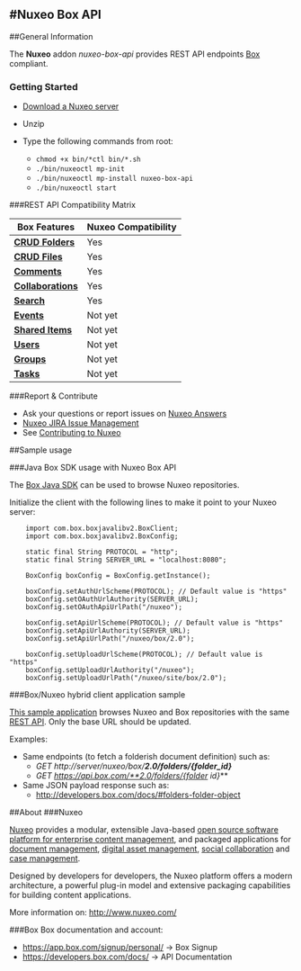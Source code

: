 #Nuxeo Box API
---
##General Information

The **Nuxeo** addon _nuxeo-box-api_ provides REST API endpoints [Box](http://www.box.com) compliant.

### Getting Started

- [Download a Nuxeo server](http://www.nuxeo.com/en/downloads)

- Unzip

- Type the following commands from root:
  - `chmod +x bin/*ctl bin/*.sh`
  - `./bin/nuxeoctl mp-init`
  - `./bin/nuxeoctl mp-install nuxeo-box-api`
  - `./bin/nuxeoctl start`


###REST API Compatibility Matrix

Box Features | Nuxeo Compatibility
------------ | -------------
[**CRUD Folders**](https://developers.box.com/docs/#folders)| Yes
[**CRUD Files**](https://developers.box.com/docs/#files)| Yes
[**Comments**](https://developers.box.com/docs/#comments)| Yes
[**Collaborations**](https://developers.box.com/docs/#collaborations)| Yes
[**Search**](https://developers.box.com/docs/#search)| Yes
[**Events**](https://developers.box.com/docs/#events)| Not yet
[**Shared Items**](https://developers.box.com/docs/#shared-items)| Not yet
[**Users**](https://developers.box.com/docs/#users)| Not yet
[**Groups**](https://developers.box.com/docs/#groups)| Not yet
[**Tasks**](https://developers.box.com/docs/#tasks)| Not yet

###Report & Contribute

- Ask your questions or report issues on [Nuxeo Answers](http://answers.nuxeo.com)
- [Nuxeo JIRA Issue Management](https://jira.nuxeo.com/browse/NXP)
- See [Contributing to Nuxeo](http://doc.nuxeo.com/x/VIZH)

##Sample usage

###Java Box SDK usage with Nuxeo Box API

The [Box Java SDK](https://github.com/box/box-java-sdk-v2) can be used to browse Nuxeo repositories.

Initialize the client with the following lines to make it point to your Nuxeo server:

        import com.box.boxjavalibv2.BoxClient;
        import com.box.boxjavalibv2.BoxConfig;

        static final String PROTOCOL = "http";
        static final String SERVER_URL = "localhost:8080";

        BoxConfig boxConfig = BoxConfig.getInstance();

        boxConfig.setAuthUrlScheme(PROTOCOL); // Default value is "https"
        boxConfig.setOAuthUrlAuthority(SERVER_URL);
        boxConfig.setOAuthApiUrlPath("/nuxeo");

        boxConfig.setApiUrlScheme(PROTOCOL); // Default value is "https"
        boxConfig.setApiUrlAuthority(SERVER_URL);
        boxConfig.setApiUrlPath("/nuxeo/box/2.0");

        boxConfig.setUploadUrlScheme(PROTOCOL); // Default value is "https"
        boxConfig.setUploadUrlAuthority("/nuxeo");
        boxConfig.setUploadUrlPath("/nuxeo/site/box/2.0");



###Box/Nuxeo hybrid client application sample

[This sample application](https://github.com/nuxeo/nuxeo-box-angular-sample) browses Nuxeo and Box repositories with the same [REST API](https://developers.box.com/docs/). Only the base URL should be updated.

Examples:

- Same endpoints (to fetch a folderish document definition) such as:
  - *GET http://server/nuxeo/box/**2.0/folders/{folder_id}***
  - *GET https://api.box.com/**2.0/folders/{folder id}***
- Same JSON payload response such as:
  - <http://developers.box.com/docs/#folders-folder-object>

##About
###Nuxeo

[Nuxeo](http://www.nuxeo.com) provides a modular, extensible Java-based [open source software platform for enterprise content management](http://www.nuxeo.com/en/products/content-management-platform), and packaged applications for [document management](http://www.nuxeo.com/en/products/document-management), [digital asset management](http://www.nuxeo.com/en/products/digital-asset-management), [social collaboration](http://www.nuxeo.com/en/products/social-collaboration) and [case management](http://www.nuxeo.com/en/products/case-management).

Designed by developers for developers, the Nuxeo platform offers a modern architecture, a powerful plug-in model and extensive packaging capabilities for building content applications.

More information on: <http://www.nuxeo.com/>

###Box
Box documentation and account:

- <https://app.box.com/signup/personal/> -> Box Signup
- <https://developers.box.com/docs/> -> API Documentation
